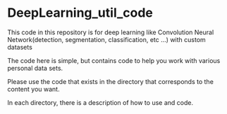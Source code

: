 # DeepLearning_util_code
This code in this repository is for deep learning like Convolution Neural Network(detection, segmentation, classification, etc ...) with custom datasets

The code here is simple, but contains code to help you work with various personal data sets.

Please use the code that exists in the directory that corresponds to the content you want.

In each directory, there is a description of how to use and code.
